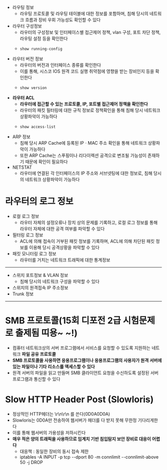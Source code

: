 - 라우팅 정보  
  - 라우팅 프로토콜 및 라우팅 테이블에 대한 정보를 포함하며, 침해 당시의 네트워크 흐름과 장비 우회 가능성도 확인할 수 있다  
- 라우터 구성정보
  - 라우터의 구성정보 및 인터페이스별 접근제어 정책, vlan 구성, 포트 차단 정책, 라우팅 설정 등을 확인한다  
  -     show running-config  
- 라우터 버전 정보
  - 라우터의 버전과 인터페이스 종류를 확인한다  
  - 이를 통해, 시스코 IOS 원격 코드 실행 취약점에 영향을 받는 장비인지 등을 확인한다  
  -     show version  
- **라우터 ACL**  
  - __라우터에 접근할 수 있는 프로토콜, IP, 포트별 접근제어 정책을 확인한다__  
  - 라우터의 패킷 필터링에 대한 규칙 정보로 정책확인을 통해 침해 당시 네트워크 상황파악이 가능하다  
  -     show access-list  
- ARP 정보  
  - 침해 당시 ARP Cache에 등록된 IPㆍMAC 주소 확인을 통해 네트워크 상황파악이 가능하다  
  - 또한 ARP Cache는 스푸핑이나 리다이렉션 공격으로 변조될 가능성이 존재하기 때문에 확인이 필요하다  
- NETSTAT
  - 라우터에 연결된 각 인터페이스의 IP 주소와 서브넷팅에 대한 정보로, 침해 당시의 네트워크 상황파악이 가능하다  
# 라우터의 로그 정보  
- 로컬 로그 정보
  - 라우터 자체의 설정오류나 장치 상의 문제를 기록하고, 로컬 로그 정보를 통해 라우터 자체에 대한 공격 여부를 파악할 수 있다  
- 필터링 로그 정보
  - ACL에 의해 접속이 거부된 패킷 정보를 기록하며, ACL에 의해 차단된 패킷 정보를 이용해 당시 공격상황을 파악할 수 있다  
- 패킷 모니터링 로그 정보   
  - 라우터를 거치는 네트워크 트래픽에 대한 통계정보  
  
----------------
- 스위치 포트정보 & VLAN 정보  
  - 침해 당시의 네트워크 구성을 파악할 수 있다  
- 스위치의 원격접속 IP 주소정보  
- Trunk 정보

----------------
# SMB 프로토콜(15회 디포전 2급 시험문제로 출제됨 띠용~ ~!)    
  - 컴퓨터 네트워크상의 서버 프로그램에서 서비스를 요청할 수 있도록 지원하는 네트워크 __파일 공유 프로토콜__    
  - __SMB 프로토콜을 사용하면 응용프로그램이나 응용프로그램의 사용자가 원격 서버에 있는 파일이나 기타 리소스를 액세스할 수 있다__  
  - 원격 서버의 파일을 읽고 만들며 SMB 클라이언트 요청을 수신하도록 설정된 서버 프로그램과 통신할 수 있다  
  
# Slow HTTP Header Post (Slowloris)  
- 정상적인 HTTP헤더는 \r\n\r\n 를 쓴다(0D0A0D0A)  
- Slowloris는 0D0A만 전송하여 웹서버가 헤더를 다 받지 못해 무한정 기다리게한다  
- 이를 통해 웹서버의 가용성을 저하시킨다  
- __매우 적은 양의 트래픽을 사용하므로 임계치 기반 침입탐지 보안 장비로 대응이 어렵다__  
  - 대응책 : 동일한 장비의 동시 접속 제한   
  - iptables -A INPUT -p tcp --dport 80 -m connlimit --connlimit-above 50 -j DROP  
